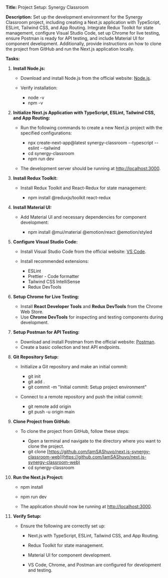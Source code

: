 **Title:** Project Setup: Synergy Classroom

**Description:** Set up the development environment for the Synergy Classroom project, including creating a Next.js application with TypeScript, ESLint, Tailwind CSS, and App Routing. Integrate Redux Toolkit for state management, configure Visual Studio Code, set up Chrome for live testing, ensure Postman is ready for API testing, and include Material UI for component development. Additionally, provide instructions on how to clone the project from GitHub and run the Next.js application locally.

**Tasks:**

1.  **Install Node.js:**

    - Download and install Node.js from the official website: [Node.js](https://nodejs.org/).
    - Verify installation:

      - node -v
      - npm -v

2.  **Initialize Next.js Application with TypeScript, ESLint, Tailwind CSS, and App Routing:**

    - Run the following commands to create a new Next.js project with the specified configurations:

      - npx create-next-app@latest synergy-classroom --typescript --eslint --tailwind
      - cd synergy-classroom
      - npm run dev

    - The development server should be running at [http://localhost:3000](http://localhost:3000).

3.  **Install Redux Toolkit:**

    - Install Redux Toolkit and React-Redux for state management:

      - npm install @reduxjs/toolkit react-redux

4.  **Install Material UI:**

    - Add Material UI and necessary dependencies for component development:

      - npm install @mui/material @emotion/react @emotion/styled

5.  **Configure Visual Studio Code:**

    - Install Visual Studio Code from the official website: [VS Code](https://code.visualstudio.com/).
    - Install recommended extensions:

      - ESLint
      - Prettier - Code formatter
      - Tailwind CSS IntelliSense
      - Redux DevTools

6.  **Setup Chrome for Live Testing:**

    - Install **React Developer Tools** and **Redux DevTools** from the Chrome Web Store.
    - Use **Chrome DevTools** for inspecting and testing components during development.

7.  **Setup Postman for API Testing:**

    - Download and install Postman from the official website: [Postman](https://www.postman.com/).
    - Create a basic collection and test API endpoints.

8.  **Git Repository Setup:**

    - Initialize a Git repository and make an initial commit:

      - git init
      - git add .
      - git commit -m "Initial commit: Setup project environment"

    - Connect to a remote repository and push the initial commit:

      - git remote add origin
      - git push -u origin main

9.  **Clone Project from GitHub:**

    - To clone the project from GitHub, follow these steps:

      - Open a terminal and navigate to the directory where you want to clone the project.
      - git clone [https://github.com/IamSAShuvo/next.js-synergy-classroom-web](https://github.com/IamSAShuvo/next.js-synergy-classroom-web)
      - cd synergy-classroom

10. **Run the Next.js Project:**

    - npm install

    - npm run dev

    - The application should now be running at [http://localhost:3000](http://localhost:3000).

11. **Verify Setup:**

    - Ensure the following are correctly set up:

      - Next.js with TypeScript, ESLint, Tailwind CSS, and App Routing.

      - Redux Toolkit for state management.

      - Material UI for component development.

      - VS Code, Chrome, and Postman are configured for development and testing.
